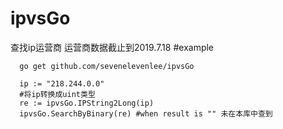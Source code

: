 # ipvsGo
查找ip运营商
运营商数据截止到2019.7.18
#example
```
  go get github.com/sevenelevenlee/ipvsGo
  
  ip := "218.244.0.0"
  #将ip转换成uint类型
  re := ipvsGo.IPString2Long(ip)
  ipvsGo.SearchByBinary(re) #when result is "" 未在本库中查到
```
